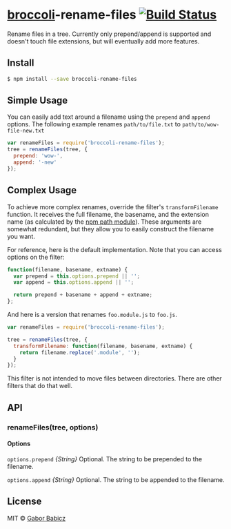 # [broccoli](https://github.com/joliss/broccoli)-rename-files [![Build Status](https://travis-ci.org/zeppelin/broccoli-rename-files.svg?branch=master)](https://travis-ci.org/zeppelin/broccoli-rename-files)

Rename files in a tree. Currently only prepend/append is supported and doesn't touch file extensions, but will eventually add more features.

## Install

```sh
$ npm install --save broccoli-rename-files
```


## Simple Usage

You can easily add text around a filename using the `prepend` and `append` options.
The following example renames `path/to/file.txt` to `path/to/wow-file-new.txt`

```js
var renameFiles = require('broccoli-rename-files');
tree = renameFiles(tree, {
  prepend: 'wow-',
  append: '-new'
});
```


## Complex Usage

To achieve more complex renames, override the filter's  `transformFilename` 
function. It receives the full filename, the basename, and the extension name 
(as calculated by the 
[npm path module](http://nodejs.org/docs/v0.4.9/api/path.html#path.basename)).
These arguments are somewhat redundant, but they allow you to easily construct
the filename you want.

For reference, here is the default implementation. Note that you can access
options on the filter:

```js
function(filename, basename, extname) {
  var prepend = this.options.prepend || '';
  var append = this.options.append || '';

  return prepend + basename + append + extname;
};
```

And here is a version that renames `foo.module.js` to `foo.js`.

```js
var renameFiles = require('broccoli-rename-files');

tree = renameFiles(tree, {
  transformFilename: function(filename, basename, extname) {
    return filename.replace('.module', '');
  }
});
```

This filter is not intended to move files between directories. There are other
filters that do that well.


## API

### renameFiles(tree, options)

#### Options

`options.prepend` *{String}* Optional. The string to be prepended to the filename.

`options.append` *{String}* Optional. The string to be appended to the filename.


## License

MIT &copy; [Gabor Babicz](http://zeppelin.im)
